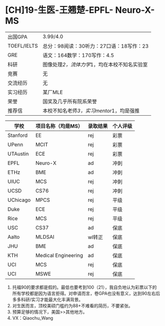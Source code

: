# [CH]19-生医-王翘楚-EPFL- Neuro-X-MS

|  | |
| --- | --- |
| 出国GPA | 3.99/4.0 |
| TOEFL/IELTS | 总分：98阅读：30听力：27口语：18写作：23 |
| GRE | 语文：164数学：170写作：4.5 |
| 科研 | 图像处理*2，流体力学*1，均在本校不知名实验室 |
| 竞赛 | 无 |
| 交流经历 | 无 |
| 实习经历 | 某厂MLE |
| 荣誉 | 国奖及几乎所有院系荣誉 |
| 推荐信 | 本校不知名老师*3，实习mentor*1，均是强推 |

| 学校 | 项目名称（均是MS） | 录取结果 | 个人评级 |
| --- | --- | --- | --- |
| Stanford | EE | rej | 彩票 |
| UPenn | MCIT | rej | 彩票 |
| UTAustin | ECE | rej | 彩票 |
| EPFL | Neuro-X | ad | 冲刺 |
| ETHz | BME | ad | 冲刺 |
| UIUC | MCS | rej | 冲刺 |
| UCSD | CS76 | rej | 冲刺 |
| UChicago | MPCS | rej | 平级 |
| Duke | ECE | rej | 平级 |
| Rice | MCS | rej | 平级 |
| USC | CS37 | ad | 保底 |
| Aalto | MLDSAI | wl转正 | 保底 |
| JHU | BME | ad | 保底 |
| KTH | Medical Engineering | ad | 保底 |
| UCI | MCS | rej | 保底 |
| UCI | MSWE | rej | 保底 |
1. 托福90的要求都是假的。最低也要考到100（21），我自负地认为彩票以下的所有学校都是因为语言拒得。对申请而言，卷GPA也没有意义，达到90左右后多多科研/实习才能最大化丰满背景。
2. 对生医而言，顶校美硕门槛约为88+不难看的简历，不要紧张。
3. 预算足够的情况下，美国>>其他地方。
4. VX：Qiaochu_Wang
